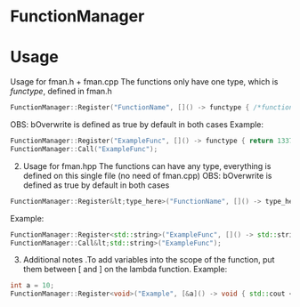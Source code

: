 # FunctionManager
# Usage
Usage for fman.h + fman.cpp
The functions only have one type, which is <i>functype</i>, defined in fman.h
```C++
FunctionManager::Register("FunctionName", []() -> functype { /*function code*/ }, bOverwrite /*overwrite function with same name*/)
```
OBS: bOverwrite is defined as true by default in both cases
Example:
```C++
FunctionManager::Register("ExampleFunc", []() -> functype { return 1337; }, false);
FunctionManager::Call("ExampleFunc");
```
2. Usage for fman.hpp
The functions can have any type, everything is defined on this single file (no need of fman.cpp)
OBS: bOverwrite is defined as true by default in both cases
```C++
FunctionManager::Register&lt;type_here>("FunctionName", []() -> type_here { /*function code*/ }, bOverwrite /*overwrite function with same name*/)
```
Example:
```C++
FunctionManager::Register<std::string>("ExampleFunc", []() -> std::string { return "hello"; }, false);
FunctionManager::Call&lt;std::string>("ExampleFunc");
```
3. Additional notes
.To add variables into the scope of the function, put them between \[ and ] on the lambda function. Example: 
```C++
int a = 10;
FunctionManager::Register<void>("Example", [&a]() -> void { std::cout << a << std::endl });
```
